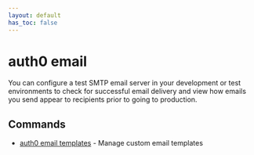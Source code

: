 ```yaml
---
layout: default
has_toc: false
---
```

# auth0 email

You can configure a test SMTP email server in your development or test environments to check for successful email delivery and view how emails you send appear to recipients prior to going to production.

## Commands

- [auth0 email templates](auth0_email_templates.md) - Manage custom email templates

